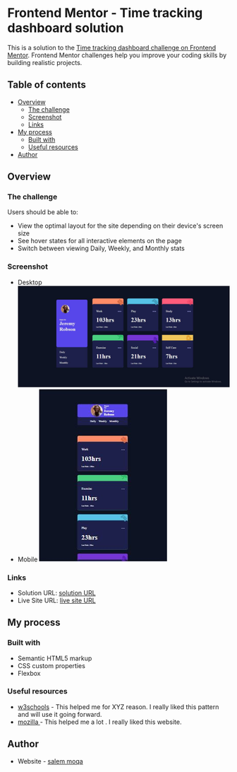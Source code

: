 # Frontend Mentor - Time tracking dashboard solution

This is a solution to the [Time tracking dashboard challenge on Frontend Mentor](https://www.frontendmentor.io/challenges/time-tracking-dashboard-UIQ7167Jw). Frontend Mentor challenges help you improve your coding skills by building realistic projects. 

## Table of contents

- [Overview](#overview)
  - [The challenge](#the-challenge)
  - [Screenshot](#screenshot)
  - [Links](#links)
- [My process](#my-process)
  - [Built with](#built-with)
  - [Useful resources](#useful-resources)
- [Author](#author)




## Overview

### The challenge

Users should be able to:

- View the optimal layout for the site depending on their device's screen size
- See hover states for all interactive elements on the page
- Switch between viewing Daily, Weekly, and Monthly stats

### Screenshot
- Desktop
![Desktop screenshot](screenshot/Desktop.JPG)
- Mobile
![Mobile screenshot](screenshot/mobile.JPG)


### Links

- Solution URL: [solution URL](https://github.com/moqasalem/time-tracking-dashboard-main)
- Live Site URL: [live site URL](https://moqasalem.github.io/time-tracking-dashboard-main/)

## My process

### Built with

- Semantic HTML5 markup
- CSS custom properties
- Flexbox





### Useful resources

- [w3schools](hthttps://www.w3schools.comm) - This helped me for XYZ reason. I really liked this pattern and will use it going forward.
- [mozilla ](https://developer.mozilla.org/en-US/docs/Web/CSS) - This helped me a lot . I really liked this website.




## Author

- Website - [salem moqa](https://github.com/moqasalem)


